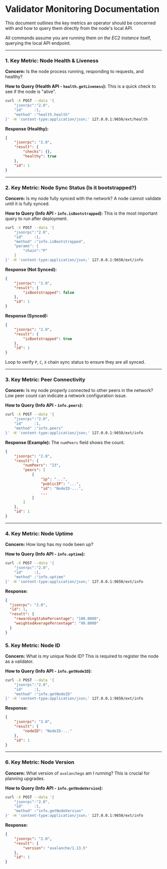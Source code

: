 # Validator Monitoring Documentation

This document outlines the key metrics an operator should be concerned with and how to query them directly from the node's local API.

All commands assume you are running them *on the EC2 instance* itself, querying the local API endpoint.

---

### 1. Key Metric: Node Health & Liveness

**Concern:** Is the node process running, responding to requests, and healthy?

**How to Query (Health API - `health.getLiveness`):**
This is a quick check to see if the node is "alive".

```bash
curl -X POST --data '{
    "jsonrpc":"2.0",
    "id"     :1,
    "method" :"health.health"
}' -H 'content-type:application/json;' 127.0.0.1:9650/ext/health
```

**Response (Healthy):**

```json
{
    "jsonrpc": "2.0",
    "result": {
        "checks": {},
        "healthy": true
    },
    "id": 1
}
```

-----

### 2. Key Metric: Node Sync Status (Is it bootstrapped?)

**Concern:** Is my node fully synced with the network? A node cannot validate until it is fully synced.

**How to Query (Info API - `info.isBootstrapped`):**
This is the most important query to run after deployment.

```bash
curl -X POST --data '{
    "jsonrpc":"2.0",
    "id"     :1,
    "method" :"info.isBootstrapped",
    "params": {
        "chain":"P"
    }
}' -H 'content-type:application/json;' 127.0.0.1:9650/ext/info
````

**Response (Not Synced):**

```json
{
    "jsonrpc": "2.0",
    "result": {
        "isBootstrapped": false
    },
    "id": 1
}
```

**Response (Synced):**

```json
{
    "jsonrpc": "2.0",
    "result": {
        "isBootstrapped": true
    },
    "id": 1
}
```

Loop to verify `P`, `C`, `X` chain sync status to ensure they are all synced.

-----

### 3. Key Metric: Peer Connectivity

**Concern:** Is my node properly connected to other peers in the network? Low peer count can indicate a network configuration issue.

**How to Query (Info API - `info.peers`):**

```bash
curl -X POST --data '{
    "jsonrpc":"2.0",
    "id"     :1,
    "method" :"info.peers"
}' -H 'content-type:application/json;' 127.0.0.1:9650/ext/info
```

**Response (Example):**
The `numPeers` field shows the count.

```json
{
    "jsonrpc": "2.0",
    "result": {
        "numPeers": "23",
        "peers": [
            {
                "ip": "...",
                "publicIP": "...",
                "id": "NodeID-...",
                ...
            }
        ]
    },
    "id": 1
}
```

-----

### 4. Key Metric: Node Uptime

**Concern:** How long has my node been up?

**How to Query (Info API - `info.uptime`):**
```bash
curl -X POST --data '{
    "jsonrpc":"2.0",
    "id"     :1,
    "method" :"info.uptime"
}' -H 'content-type:application/json;' 127.0.0.1:9650/ext/info
```

**Response:**
```json
{
  "jsonrpc": "2.0",
  "id": 1,
  "result": {
    "rewardingStakePercentage": "100.0000",
    "weightedAveragePercentage": "99.0000"
  }
}
```

### 5. Key Metric: Node ID

**Concern:** What is my unique Node ID? This is required to register the node as a validator.

**How to Query (Info API - `info.getNodeID`):**

```bash
curl -X POST --data '{
    "jsonrpc":"2.0",
    "id"     :1,
    "method" :"info.getNodeID"
}' -H 'content-type:application/json;' 127.0.0.1:9650/ext/info
```

**Response:**

```json
{
    "jsonrpc": "2.0",
    "result": {
        "nodeID": "NodeID-..."
    },
    "id": 1
}
```

-----

### 6. Key Metric: Node Version

**Concern:** What version of `avalanchego` am I running? This is crucial for planning upgrades.

**How to Query (Info API - `info.getNodeVersion`):**

```bash
curl -X POST --data '{
    "jsonrpc":"2.0",
    "id"     :1,
    "method" :"info.getNodeVersion"
}' -H 'content-type:application/json;' 127.0.0.1:9650/ext/info
```

**Response:**

```json
{
    "jsonrpc": "2.0",
    "result": {
        "version": "avalanche/1.13.5"
    },
    "id": 1
}
```